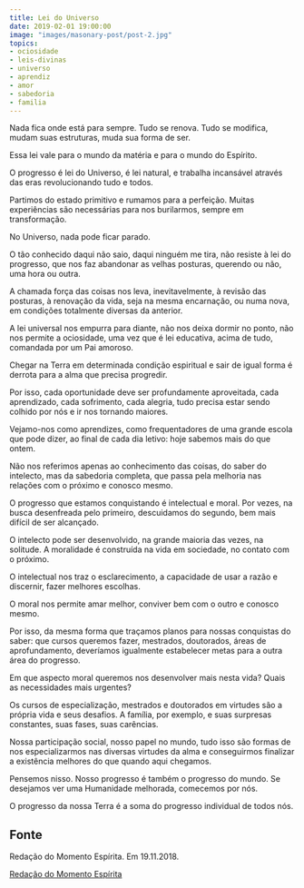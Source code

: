 ```yaml
---
title: Lei do Universo
date: 2019-02-01 19:00:00
image: "images/masonary-post/post-2.jpg"
topics: 
- ociosidade
- leis-divinas
- universo
- aprendiz
- amor
- sabedoria
- familia
---
```


Nada fica onde está para sempre. Tudo se renova. Tudo se modifica, mudam suas
estruturas, muda sua forma de ser.

Essa lei vale para o mundo da matéria e para o mundo do Espírito.

O progresso é lei do Universo, é lei natural, e trabalha incansável através das
eras revolucionando tudo e todos.

Partimos do estado primitivo e rumamos para a perfeição. Muitas experiências
são necessárias para nos burilarmos, sempre em transformação.

No Universo, nada pode ficar parado.

O tão conhecido daqui não saio, daqui ninguém me tira, não resiste à lei do
progresso, que nos faz abandonar as velhas posturas, querendo ou não, uma hora
ou outra.

A chamada força das coisas nos leva, inevitavelmente, à revisão das posturas, à
renovação da vida, seja na mesma encarnação, ou numa nova, em condições
totalmente diversas da anterior.

A lei universal nos empurra para diante, não nos deixa dormir no ponto, não nos
permite a ociosidade, uma vez que é lei educativa, acima de tudo, comandada por
um Pai amoroso.

Chegar na Terra em determinada condição espiritual e sair de igual forma é
derrota para a alma que precisa progredir.

Por isso, cada oportunidade deve ser profundamente aproveitada, cada
aprendizado, cada sofrimento, cada alegria, tudo precisa estar sendo colhido
por nós e ir nos tornando maiores.

Vejamo-nos como aprendizes, como frequentadores de uma grande escola que pode
dizer, ao final de cada dia letivo: hoje sabemos mais do que ontem.

Não nos referimos apenas ao conhecimento das coisas, do saber do intelecto, mas
da sabedoria completa, que passa pela melhoria nas relações com o próximo e
conosco mesmo.

O progresso que estamos conquistando é intelectual e moral. Por vezes, na busca
desenfreada pelo primeiro, descuidamos do segundo, bem mais difícil de ser
alcançado.

O intelecto pode ser desenvolvido, na grande maioria das vezes, na solitude. A
moralidade é construída na vida em sociedade, no contato com o próximo.

O intelectual nos traz o esclarecimento, a capacidade de usar a razão e
discernir, fazer melhores escolhas.

O moral nos permite amar melhor, conviver bem com o outro e conosco mesmo.

Por isso, da mesma forma que traçamos planos para nossas conquistas do saber:
que cursos queremos fazer, mestrados, doutorados, áreas de aprofundamento,
deveríamos igualmente estabelecer metas para a outra área do progresso.

Em que aspecto moral queremos nos desenvolver mais nesta vida? Quais as
necessidades mais urgentes?

Os cursos de especialização, mestrados e doutorados em virtudes são a própria
vida e seus desafios. A família, por exemplo, e suas surpresas constantes, suas
fases, suas carências.

Nossa participação social, nosso papel no mundo, tudo isso são formas de nos
especializarmos nas diversas virtudes da alma e conseguirmos finalizar a
existência melhores do que quando aqui chegamos.

Pensemos nisso. Nosso progresso é também o progresso do mundo. Se desejamos ver
uma Humanidade melhorada, comecemos por nós.

O progresso da nossa Terra é a soma do progresso individual de todos nós.

## Fonte
Redação do Momento Espírita.
Em 19.11.2018.

[Redação do Momento Espírita](http://momento.com.br/pt/ler_texto.php?id=5596)
